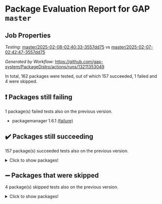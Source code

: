 # Package Evaluation Report for GAP `master`

## Job Properties

*Testing:* [master/2025-02-08-02:40:33-3557dd75](https://github.com/gap-system/PackageDistro/blob/data/reports/master/2025-02-08-02:40:33-3557dd75) vs [master/2025-02-07-02:42:47-3557dd75](https://github.com/gap-system/PackageDistro/blob/data/reports/master/2025-02-07-02:42:47-3557dd75)

*Generated by Workflow:* https://github.com/gap-system/PackageDistro/actions/runs/13211353049

In total, 162 packages were tested, out of which 157 succeeded, 1 failed and 4 were skipped.

## :exclamation: Packages still failing

1 package(s) failed tests also on the previous version.
- packagemanager 1.6.1 [(failure)](https://github.com/gap-system/PackageDistro/actions/runs/13211353049/job/36885286177)

## :heavy_check_mark: Packages still succeeding

157 package(s) succeeded tests also on the previous version.
<details><summary>Click to show packages!</summary>

- 4ti2interface 2024.11-01 [(success)](https://github.com/gap-system/PackageDistro/actions/runs/13211353049/job/36885267218)
- ace 5.6.2 [(success)](https://github.com/gap-system/PackageDistro/actions/runs/13211353049/job/36885269538)
- aclib 1.3.2 [(success)](https://github.com/gap-system/PackageDistro/actions/runs/13211353049/job/36885269912)
- agt 0.3.1 [(success)](https://github.com/gap-system/PackageDistro/actions/runs/13211353049/job/36885270238)
- alco 1.1.1 [(success)](https://github.com/gap-system/PackageDistro/actions/runs/13211353049/job/36885270442)
- alnuth 3.2.1 [(success)](https://github.com/gap-system/PackageDistro/actions/runs/13211353049/job/36885271334)
- anupq 3.3.1 [(success)](https://github.com/gap-system/PackageDistro/actions/runs/13211353049/job/36885272255)
- atlasrep 2.1.9 [(success)](https://github.com/gap-system/PackageDistro/actions/runs/13211353049/job/36885272440)
- autodoc 2023.06.19 [(success)](https://github.com/gap-system/PackageDistro/actions/runs/13211353049/job/36885272574)
- automata 1.16 [(success)](https://github.com/gap-system/PackageDistro/actions/runs/13211353049/job/36885272737)
- automgrp 1.3.3 [(success)](https://github.com/gap-system/PackageDistro/actions/runs/13211353049/job/36885272892)
- autpgrp 1.11 [(success)](https://github.com/gap-system/PackageDistro/actions/runs/13211353049/job/36885273046)
- cap 2025.01-01 [(success)](https://github.com/gap-system/PackageDistro/actions/runs/13211353049/job/36885273255)
- caratinterface 2.3.7 [(success)](https://github.com/gap-system/PackageDistro/actions/runs/13211353049/job/36885273407)
- cddinterface 2024.09.02 [(success)](https://github.com/gap-system/PackageDistro/actions/runs/13211353049/job/36885273560)
- circle 1.6.6 [(success)](https://github.com/gap-system/PackageDistro/actions/runs/13211353049/job/36885273701)
- classicpres 1.22 [(success)](https://github.com/gap-system/PackageDistro/actions/runs/13211353049/job/36885273862)
- cohomolo 1.6.11 [(success)](https://github.com/gap-system/PackageDistro/actions/runs/13211353049/job/36885274007)
- congruence 1.2.7 [(success)](https://github.com/gap-system/PackageDistro/actions/runs/13211353049/job/36885274172)
- corefreesub 0.6 [(success)](https://github.com/gap-system/PackageDistro/actions/runs/13211353049/job/36885274335)
- corelg 1.57 [(success)](https://github.com/gap-system/PackageDistro/actions/runs/13211353049/job/36885274495)
- crime 1.6 [(success)](https://github.com/gap-system/PackageDistro/actions/runs/13211353049/job/36885274634)
- crisp 1.4.6 [(success)](https://github.com/gap-system/PackageDistro/actions/runs/13211353049/job/36885274773)
- crypting 0.10.5 [(success)](https://github.com/gap-system/PackageDistro/actions/runs/13211353049/job/36885274951)
- cryst 4.1.27 [(success)](https://github.com/gap-system/PackageDistro/actions/runs/13211353049/job/36885275087)
- crystcat 1.1.10 [(success)](https://github.com/gap-system/PackageDistro/actions/runs/13211353049/job/36885275236)
- ctbllib 1.3.9 [(success)](https://github.com/gap-system/PackageDistro/actions/runs/13211353049/job/36885275450)
- cubefree 1.20 [(success)](https://github.com/gap-system/PackageDistro/actions/runs/13211353049/job/36885275622)
- curlinterface 2.4.0 [(success)](https://github.com/gap-system/PackageDistro/actions/runs/13211353049/job/36885275767)
- cvec 2.8.3 [(success)](https://github.com/gap-system/PackageDistro/actions/runs/13211353049/job/36885275920)
- datastructures 0.3.1 [(success)](https://github.com/gap-system/PackageDistro/actions/runs/13211353049/job/36885276086)
- deepthought 1.0.8 [(success)](https://github.com/gap-system/PackageDistro/actions/runs/13211353049/job/36885276211)
- design 1.8.2 [(success)](https://github.com/gap-system/PackageDistro/actions/runs/13211353049/job/36885276365)
- difsets 2.3.1 [(success)](https://github.com/gap-system/PackageDistro/actions/runs/13211353049/job/36885276477)
- digraphs 1.9.0 [(success)](https://github.com/gap-system/PackageDistro/actions/runs/13211353049/job/36885276625)
- edim 1.3.8 [(success)](https://github.com/gap-system/PackageDistro/actions/runs/13211353049/job/36885276744)
- example 4.4.0 [(success)](https://github.com/gap-system/PackageDistro/actions/runs/13211353049/job/36885276870)
- examplesforhomalg 2023.10-01 [(success)](https://github.com/gap-system/PackageDistro/actions/runs/13211353049/job/36885277018)
- factint 1.6.3 [(success)](https://github.com/gap-system/PackageDistro/actions/runs/13211353049/job/36885277157)
- ferret 1.0.14 [(success)](https://github.com/gap-system/PackageDistro/actions/runs/13211353049/job/36885277292)
- fga 1.5.0 [(success)](https://github.com/gap-system/PackageDistro/actions/runs/13211353049/job/36885277438)
- fining 1.5.6 [(success)](https://github.com/gap-system/PackageDistro/actions/runs/13211353049/job/36885277608)
- float 1.0.5 [(success)](https://github.com/gap-system/PackageDistro/actions/runs/13211353049/job/36885277795)
- format 1.4.4 [(success)](https://github.com/gap-system/PackageDistro/actions/runs/13211353049/job/36885277986)
- forms 1.2.12 [(success)](https://github.com/gap-system/PackageDistro/actions/runs/13211353049/job/36885278182)
- fplsa 1.2.6 [(success)](https://github.com/gap-system/PackageDistro/actions/runs/13211353049/job/36885278357)
- fr 2.4.13 [(success)](https://github.com/gap-system/PackageDistro/actions/runs/13211353049/job/36885278491)
- francy 2.0.3 [(success)](https://github.com/gap-system/PackageDistro/actions/runs/13211353049/job/36885278671)
- fwtree 1.3 [(success)](https://github.com/gap-system/PackageDistro/actions/runs/13211353049/job/36885278844)
- gapdoc 1.6.7 [(success)](https://github.com/gap-system/PackageDistro/actions/runs/13211353049/job/36885279028)
- gauss 2024.11-01 [(success)](https://github.com/gap-system/PackageDistro/actions/runs/13211353049/job/36885279239)
- gaussforhomalg 2024.08-01 [(success)](https://github.com/gap-system/PackageDistro/actions/runs/13211353049/job/36885279361)
- gbnp 1.1.0 [(success)](https://github.com/gap-system/PackageDistro/actions/runs/13211353049/job/36885279500)
- generalizedmorphismsforcap 2024.09-03 [(success)](https://github.com/gap-system/PackageDistro/actions/runs/13211353049/job/36885279641)
- genss 1.6.9 [(success)](https://github.com/gap-system/PackageDistro/actions/runs/13211353049/job/36885279760)
- gradedmodules 2024.12-01 [(success)](https://github.com/gap-system/PackageDistro/actions/runs/13211353049/job/36885279881)
- gradedringforhomalg 2024.07-01 [(success)](https://github.com/gap-system/PackageDistro/actions/runs/13211353049/job/36885280013)
- grape 4.9.2 [(success)](https://github.com/gap-system/PackageDistro/actions/runs/13211353049/job/36885280134)
- groupoids 1.76 [(success)](https://github.com/gap-system/PackageDistro/actions/runs/13211353049/job/36885280251)
- grpconst 2.6.5 [(success)](https://github.com/gap-system/PackageDistro/actions/runs/13211353049/job/36885280362)
- guarana 0.96.3 [(success)](https://github.com/gap-system/PackageDistro/actions/runs/13211353049/job/36885280489)
- guava 3.20 [(success)](https://github.com/gap-system/PackageDistro/actions/runs/13211353049/job/36885280617)
- hap 1.66 [(success)](https://github.com/gap-system/PackageDistro/actions/runs/13211353049/job/36885280718)
- hapcryst 0.1.15 [(success)](https://github.com/gap-system/PackageDistro/actions/runs/13211353049/job/36885280874)
- hecke 1.5.4 [(success)](https://github.com/gap-system/PackageDistro/actions/runs/13211353049/job/36885280995)
- help 4.0 [(success)](https://github.com/gap-system/PackageDistro/actions/runs/13211353049/job/36885281130)
- homalg 2024.01-01 [(success)](https://github.com/gap-system/PackageDistro/actions/runs/13211353049/job/36885281305)
- homalgtocas 2023.11-01 [(success)](https://github.com/gap-system/PackageDistro/actions/runs/13211353049/job/36885281496)
- idrel 2.48 [(success)](https://github.com/gap-system/PackageDistro/actions/runs/13211353049/job/36885281635)
- images 1.3.3 [(success)](https://github.com/gap-system/PackageDistro/actions/runs/13211353049/job/36885281753)
- intpic 0.4.0 [(success)](https://github.com/gap-system/PackageDistro/actions/runs/13211353049/job/36885281892)
- io 4.9.1 [(success)](https://github.com/gap-system/PackageDistro/actions/runs/13211353049/job/36885282008)
- io_forhomalg 2023.02-04 [(success)](https://github.com/gap-system/PackageDistro/actions/runs/13211353049/job/36885282100)
- irredsol 1.4.4 [(success)](https://github.com/gap-system/PackageDistro/actions/runs/13211353049/job/36885282197)
- json 2.2.2 [(success)](https://github.com/gap-system/PackageDistro/actions/runs/13211353049/job/36885282314)
- jupyterkernel 1.5.1 [(success)](https://github.com/gap-system/PackageDistro/actions/runs/13211353049/job/36885282428)
- jupyterviz 1.5.6 [(success)](https://github.com/gap-system/PackageDistro/actions/runs/13211353049/job/36885282524)
- kan 1.37 [(success)](https://github.com/gap-system/PackageDistro/actions/runs/13211353049/job/36885282602)
- kbmag 1.5.11 [(success)](https://github.com/gap-system/PackageDistro/actions/runs/13211353049/job/36885282696)
- laguna 3.9.7 [(success)](https://github.com/gap-system/PackageDistro/actions/runs/13211353049/job/36885282814)
- liealgdb 2.2.1 [(success)](https://github.com/gap-system/PackageDistro/actions/runs/13211353049/job/36885282917)
- liepring 2.9.1 [(success)](https://github.com/gap-system/PackageDistro/actions/runs/13211353049/job/36885283028)
- liering 2.4.2 [(success)](https://github.com/gap-system/PackageDistro/actions/runs/13211353049/job/36885283139)
- linearalgebraforcap 2024.10-01 [(success)](https://github.com/gap-system/PackageDistro/actions/runs/13211353049/job/36885283267)
- lins 0.9 [(success)](https://github.com/gap-system/PackageDistro/actions/runs/13211353049/job/36885283415)
- localizeringforhomalg 2023.10-01 [(success)](https://github.com/gap-system/PackageDistro/actions/runs/13211353049/job/36885283548)
- loops 3.4.4 [(success)](https://github.com/gap-system/PackageDistro/actions/runs/13211353049/job/36885283689)
- lpres 1.1.1 [(success)](https://github.com/gap-system/PackageDistro/actions/runs/13211353049/job/36885283830)
- majoranaalgebras 1.5.2 [(success)](https://github.com/gap-system/PackageDistro/actions/runs/13211353049/job/36885283977)
- mapclass 1.4.6 [(success)](https://github.com/gap-system/PackageDistro/actions/runs/13211353049/job/36885284103)
- matgrp 0.71 [(success)](https://github.com/gap-system/PackageDistro/actions/runs/13211353049/job/36885284222)
- matricesforhomalg 2024.11-02 [(success)](https://github.com/gap-system/PackageDistro/actions/runs/13211353049/job/36885284351)
- modisom 3.0.0 [(success)](https://github.com/gap-system/PackageDistro/actions/runs/13211353049/job/36885284505)
- modulepresentationsforcap 2024.09-02 [(success)](https://github.com/gap-system/PackageDistro/actions/runs/13211353049/job/36885284642)
- modules 2024.12-01 [(success)](https://github.com/gap-system/PackageDistro/actions/runs/13211353049/job/36885284790)
- monoidalcategories 2025.01-02 [(success)](https://github.com/gap-system/PackageDistro/actions/runs/13211353049/job/36885284898)
- nconvex 2024.12-01 [(success)](https://github.com/gap-system/PackageDistro/actions/runs/13211353049/job/36885285030)
- nilmat 1.4.2 [(success)](https://github.com/gap-system/PackageDistro/actions/runs/13211353049/job/36885285199)
- nock 1.5 [(success)](https://github.com/gap-system/PackageDistro/actions/runs/13211353049/job/36885285338)
- normalizinterface 1.3.7 [(success)](https://github.com/gap-system/PackageDistro/actions/runs/13211353049/job/36885285509)
- nq 2.5.11 [(success)](https://github.com/gap-system/PackageDistro/actions/runs/13211353049/job/36885285649)
- numericalsgps 1.4.0 [(success)](https://github.com/gap-system/PackageDistro/actions/runs/13211353049/job/36885285798)
- openmath 11.5.3 [(success)](https://github.com/gap-system/PackageDistro/actions/runs/13211353049/job/36885285912)
- orb 5.0.0 [(success)](https://github.com/gap-system/PackageDistro/actions/runs/13211353049/job/36885286067)
- patternclass 2.4.5 [(success)](https://github.com/gap-system/PackageDistro/actions/runs/13211353049/job/36885286356)
- permut 2.0.5 [(success)](https://github.com/gap-system/PackageDistro/actions/runs/13211353049/job/36885286498)
- polenta 1.3.10 [(success)](https://github.com/gap-system/PackageDistro/actions/runs/13211353049/job/36885286633)
- polymaking 0.8.7 [(success)](https://github.com/gap-system/PackageDistro/actions/runs/13211353049/job/36885286775)
- primgrp 3.4.4 [(success)](https://github.com/gap-system/PackageDistro/actions/runs/13211353049/job/36885286979)
- profiling 2.6.0 [(success)](https://github.com/gap-system/PackageDistro/actions/runs/13211353049/job/36885287162)
- qdistrnd 0.9.5 [(success)](https://github.com/gap-system/PackageDistro/actions/runs/13211353049/job/36885287286)
- qpa 1.35 [(success)](https://github.com/gap-system/PackageDistro/actions/runs/13211353049/job/36885287450)
- quagroup 1.8.4 [(success)](https://github.com/gap-system/PackageDistro/actions/runs/13211353049/job/36885287598)
- radiroot 2.9 [(success)](https://github.com/gap-system/PackageDistro/actions/runs/13211353049/job/36885287740)
- rcwa 4.7.1 [(success)](https://github.com/gap-system/PackageDistro/actions/runs/13211353049/job/36885287883)
- rds 1.8 [(success)](https://github.com/gap-system/PackageDistro/actions/runs/13211353049/job/36885288053)
- recog 1.4.4 [(success)](https://github.com/gap-system/PackageDistro/actions/runs/13211353049/job/36885288210)
- repndecomp 1.3.0 [(success)](https://github.com/gap-system/PackageDistro/actions/runs/13211353049/job/36885288364)
- repsn 3.1.2 [(success)](https://github.com/gap-system/PackageDistro/actions/runs/13211353049/job/36885288550)
- resclasses 4.7.3 [(success)](https://github.com/gap-system/PackageDistro/actions/runs/13211353049/job/36885288676)
- ringsforhomalg 2024.11-02 [(success)](https://github.com/gap-system/PackageDistro/actions/runs/13211353049/job/36885288846)
- sco 2023.08-01 [(success)](https://github.com/gap-system/PackageDistro/actions/runs/13211353049/job/36885289063)
- scscp 2.4.3 [(success)](https://github.com/gap-system/PackageDistro/actions/runs/13211353049/job/36885289226)
- semigroups 5.4.0 [(success)](https://github.com/gap-system/PackageDistro/actions/runs/13211353049/job/36885289385)
- sglppow 2.4 [(success)](https://github.com/gap-system/PackageDistro/actions/runs/13211353049/job/36885289564)
- sgpviz 0.999.6 [(success)](https://github.com/gap-system/PackageDistro/actions/runs/13211353049/job/36885289808)
- simpcomp 2.1.14 [(success)](https://github.com/gap-system/PackageDistro/actions/runs/13211353049/job/36885289933)
- singular 2024.06.03 [(success)](https://github.com/gap-system/PackageDistro/actions/runs/13211353049/job/36885290273)
- sl2reps 1.1 [(success)](https://github.com/gap-system/PackageDistro/actions/runs/13211353049/job/36885290411)
- sla 1.6.2 [(success)](https://github.com/gap-system/PackageDistro/actions/runs/13211353049/job/36885290532)
- smallantimagmas 0.3.0 [(success)](https://github.com/gap-system/PackageDistro/actions/runs/13211353049/job/36885290668)
- smallgrp 1.5.4 [(success)](https://github.com/gap-system/PackageDistro/actions/runs/13211353049/job/36885290802)
- smallsemi 0.7.1 [(success)](https://github.com/gap-system/PackageDistro/actions/runs/13211353049/job/36885290932)
- sonata 2.9.6 [(success)](https://github.com/gap-system/PackageDistro/actions/runs/13211353049/job/36885291087)
- sophus 1.27 [(success)](https://github.com/gap-system/PackageDistro/actions/runs/13211353049/job/36885291303)
- sotgrps 1.3 [(success)](https://github.com/gap-system/PackageDistro/actions/runs/13211353049/job/36885291480)
- spinsym 1.5.2 [(success)](https://github.com/gap-system/PackageDistro/actions/runs/13211353049/job/36885291652)
- standardff 1.0 [(success)](https://github.com/gap-system/PackageDistro/actions/runs/13211353049/job/36885291790)
- symbcompcc 1.3.2 [(success)](https://github.com/gap-system/PackageDistro/actions/runs/13211353049/job/36885291947)
- thelma 1.3 [(success)](https://github.com/gap-system/PackageDistro/actions/runs/13211353049/job/36885292051)
- tomlib 1.2.11 [(success)](https://github.com/gap-system/PackageDistro/actions/runs/13211353049/job/36885292210)
- toolsforhomalg 2024.09-01 [(success)](https://github.com/gap-system/PackageDistro/actions/runs/13211353049/job/36885292376)
- toric 1.9.6 [(success)](https://github.com/gap-system/PackageDistro/actions/runs/13211353049/job/36885292513)
- transgrp 3.6.5 [(success)](https://github.com/gap-system/PackageDistro/actions/runs/13211353049/job/36885292622)
- typeset 1.2.2 [(success)](https://github.com/gap-system/PackageDistro/actions/runs/13211353049/job/36885292747)
- ugaly 4.1.3 [(success)](https://github.com/gap-system/PackageDistro/actions/runs/13211353049/job/36885292894)
- unipot 1.6 [(success)](https://github.com/gap-system/PackageDistro/actions/runs/13211353049/job/36885293010)
- unitlib 4.2.0 [(success)](https://github.com/gap-system/PackageDistro/actions/runs/13211353049/job/36885293124)
- utils 0.85 [(success)](https://github.com/gap-system/PackageDistro/actions/runs/13211353049/job/36885293238)
- uuid 0.7 [(success)](https://github.com/gap-system/PackageDistro/actions/runs/13211353049/job/36885293599)
- walrus 0.9991 [(success)](https://github.com/gap-system/PackageDistro/actions/runs/13211353049/job/36885293739)
- wedderga 4.10.5 [(success)](https://github.com/gap-system/PackageDistro/actions/runs/13211353049/job/36885293876)
- wpe 0.8 [(success)](https://github.com/gap-system/PackageDistro/actions/runs/13211353049/job/36885294051)
- xmod 2.92 [(success)](https://github.com/gap-system/PackageDistro/actions/runs/13211353049/job/36885294173)
- xmodalg 1.23 [(success)](https://github.com/gap-system/PackageDistro/actions/runs/13211353049/job/36885294308)
- yangbaxter 0.10.6 [(success)](https://github.com/gap-system/PackageDistro/actions/runs/13211353049/job/36885294417)
- zeromqinterface 0.16 [(success)](https://github.com/gap-system/PackageDistro/actions/runs/13211353049/job/36885294526)
</details>

## :heavy_minus_sign: Packages that were skipped

4 package(s) skipped tests also on the previous version.
<details><summary>Click to show packages!</summary>

- browse 1.8.21 [(skipped)](https://github.com/gap-system/PackageDistro/actions/runs/13211353049/job/36885052488)
- itc 1.5.1 [(skipped)](https://github.com/gap-system/PackageDistro/actions/runs/13211353049/job/36885052488)
- polycyclic 2.16 [(skipped)](https://github.com/gap-system/PackageDistro/actions/runs/13211353049/job/36885052488)
- xgap 4.32 [(skipped)](https://github.com/gap-system/PackageDistro/actions/runs/13211353049/job/36885052488)
</details>

